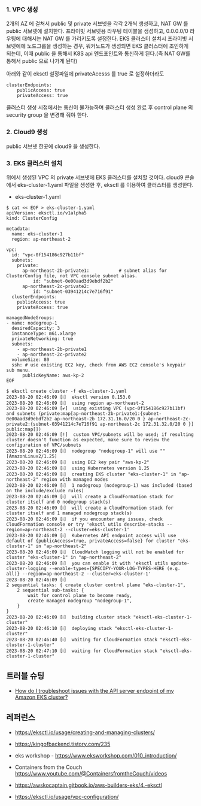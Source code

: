 ### 1. VPC 생성 ###

2개의 AZ 에 걸쳐서 public 및 private 서브넷을 각각 2개씩 생성하고, NAT GW 를 public 서브넷에 설치한다. 
프라이빗 서브넷용 라우팅 테이블을 생성하고, 0.0.0.0/0 라우팅에 대해서는 NAT GW 를 가리키도록 설정한다. 
EKS 클러스터 설치시 프라이빗 서브넷에에 노드그룹을 생성하는 경우, 워커노드가 생성되면 EKS 클러스터에 조인하게 되는데,
이때 public 을 통해서 K8S api 엔드포인트와 통신하게 된다.(즉 NAT GW를 통해서 public 으로 나가게 된다)  

아래와 같이 eksctl 설정파일에 privateAcesss 를 true 로 설정하더라도 
```
clusterEndpoints:
    publicAccess: true
    privateAccess: true         
```
클러스터 생성 시점에서는 통신이 불가능하며 클러스터 생성 완료 후 control plane 의 security group 을 변경해 줘야 한다. 

### 2. Cloud9 생성 ###

public 서브넷 한곳에 cloud9 을 생성한다.


### 3. EKS 클러스터 설치 ###

위에서 생성된 VPC 의 private 서브넷에 EKS 클러스터를 설치할 것이다.
cloud9 콘솔에서 eks-cluster-1.yaml 파일을 생성한 후, eksctl 를 이용하여 클러스터를 생성한다. 

* eks-cluster-1.yaml   
```
$ cat << EOF > eks-cluster-1.yaml
apiVersion: eksctl.io/v1alpha5
kind: ClusterConfig

metadata:
  name: eks-cluster-1
  region: ap-northeast-2

vpc:
  id: "vpc-0f154186c927b11bf"
  subnets:
    private:
      ap-northeast-2b-private1:           # subnet alias for ClusterConfig file, not VPC console subnet alias.
          id: "subnet-0e00aad3d9ebdf2b2"
      ap-northeast-2c-private2:
          id: "subnet-03941214c7e716f91"
  clusterEndpoints:
    publicAccess: true
    privateAccess: true                   

managedNodeGroups:
- name: nodegroup-1
  desiredCapacity: 3
  instanceType: m6i.xlarge
  privateNetworking: true
  subnets:
    - ap-northeast-2b-private1
    - ap-northeast-2c-private2
  volumeSize: 80
  ssh: # use existing EC2 key, check from AWS EC2 console's keypair sub menu.
      publicKeyName: aws-kp-2
EOF
```

```
$ eksctl create cluster -f eks-cluster-1.yaml
2023-08-20 02:46:09 [ℹ]  eksctl version 0.153.0
2023-08-20 02:46:09 [ℹ]  using region ap-northeast-2
2023-08-20 02:46:09 [✔]  using existing VPC (vpc-0f154186c927b11bf) and subnets (private:map[ap-northeast-2b-private1:{subnet-0e00aad3d9ebdf2b2 ap-northeast-2b 172.31.16.0/20 0 } ap-northeast-2c-private2:{subnet-03941214c7e716f91 ap-northeast-2c 172.31.32.0/20 0 }] public:map[])
2023-08-20 02:46:09 [!]  custom VPC/subnets will be used; if resulting cluster doesn't function as expected, make sure to review the configuration of VPC/subnets
2023-08-20 02:46:09 [ℹ]  nodegroup "nodegroup-1" will use "" [AmazonLinux2/1.25]
2023-08-20 02:46:09 [ℹ]  using EC2 key pair "aws-kp-2"
2023-08-20 02:46:09 [ℹ]  using Kubernetes version 1.25
2023-08-20 02:46:09 [ℹ]  creating EKS cluster "eks-cluster-1" in "ap-northeast-2" region with managed nodes
2023-08-20 02:46:09 [ℹ]  1 nodegroup (nodegroup-1) was included (based on the include/exclude rules)
2023-08-20 02:46:09 [ℹ]  will create a CloudFormation stack for cluster itself and 0 nodegroup stack(s)
2023-08-20 02:46:09 [ℹ]  will create a CloudFormation stack for cluster itself and 1 managed nodegroup stack(s)
2023-08-20 02:46:09 [ℹ]  if you encounter any issues, check CloudFormation console or try 'eksctl utils describe-stacks --region=ap-northeast-2 --cluster=eks-cluster-1'
2023-08-20 02:46:09 [ℹ]  Kubernetes API endpoint access will use default of {publicAccess=true, privateAccess=false} for cluster "eks-cluster-1" in "ap-northeast-2"
2023-08-20 02:46:09 [ℹ]  CloudWatch logging will not be enabled for cluster "eks-cluster-1" in "ap-northeast-2"
2023-08-20 02:46:09 [ℹ]  you can enable it with 'eksctl utils update-cluster-logging --enable-types={SPECIFY-YOUR-LOG-TYPES-HERE (e.g. all)} --region=ap-northeast-2 --cluster=eks-cluster-1'
2023-08-20 02:46:09 [ℹ]  
2 sequential tasks: { create cluster control plane "eks-cluster-1", 
    2 sequential sub-tasks: { 
        wait for control plane to become ready,
        create managed nodegroup "nodegroup-1",
    } 
}
2023-08-20 02:46:09 [ℹ]  building cluster stack "eksctl-eks-cluster-1-cluster"
2023-08-20 02:46:10 [ℹ]  deploying stack "eksctl-eks-cluster-1-cluster"
2023-08-20 02:46:40 [ℹ]  waiting for CloudFormation stack "eksctl-eks-cluster-1-cluster"
2023-08-20 02:47:10 [ℹ]  waiting for CloudFormation stack "eksctl-eks-cluster-1-cluster"
```


## 트러블 슈팅 ##

* [How do I troubleshoot issues with the API server endpoint of my Amazon EKS cluster?](https://repost.aws/knowledge-center/eks-api-server-endpoint-failed)




## 레퍼런스 ##

* https://eksctl.io/usage/creating-and-managing-clusters/

* https://kingofbackend.tistory.com/235

* eks workshop - https://www.eksworkshop.com/010_introduction/

* Containers from the Couch  
  https://www.youtube.com/@ContainersfromtheCouch/videos

* https://awskocaptain.gitbook.io/aws-builders-eks/4.-eksctl 

* https://eksctl.io/usage/vpc-configuration/
